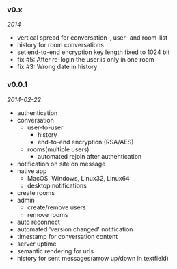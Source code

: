 ### v0.x
*2014*

- vertical spread for conversation-, user- and room-list
- history for room conversations
- set end-to-end encryption key length fixed to 1024 bit
- fix #5: After re-login the user is only in one room
- fix #3: Wrong date in history

### v0.0.1
*2014-02-22*

- authentication
- conversation
    - user-to-user
        - history
        - end-to-end encryption (RSA/AES)
    - rooms(multiple users)
        - automated rejoin after authentication
- notification on site on message
- native app
    - MacOS, Windows, Linux32, Linux64
    - desktop notifications
- create rooms
- admin
    - create/remove users
    - remove rooms
- auto reconnect
- automated 'version changed' notification
- timestamp for conversation content
- server uptime
- semantic rendering for urls
- history for sent messages(arrow up/down in textfield)
